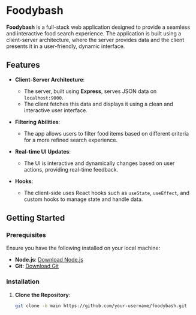 # Foodybash

**Foodybash** is a full-stack web application designed to provide a seamless and interactive food search experience. The application is built using a client-server architecture, where the server provides data and the client presents it in a user-friendly, dynamic interface.

## Features

- **Client-Server Architecture**: 
  - The server, built using **Express**, serves JSON data on `localhost:9000`.
  - The client fetches this data and displays it using a clean and interactive user interface.
  
- **Filtering Abilities**: 
  - The app allows users to filter food items based on different criteria for a more refined search experience.
  
- **Real-time UI Updates**: 
  - The UI is interactive and dynamically changes based on user actions, providing real-time feedback.
  
- **Hooks**: 
  - The client-side uses React hooks such as `useState`, `useEffect`, and custom hooks to manage state and handle data.

## Getting Started

### Prerequisites

Ensure you have the following installed on your local machine:

- **Node.js**: [Download Node.js](https://nodejs.org/en/download/)
- **Git**: [Download Git](https://git-scm.com/downloads)

### Installation

1. **Clone the Repository**:

   ```bash
   git clone -b main https://github.com/your-username/foodybash.git
